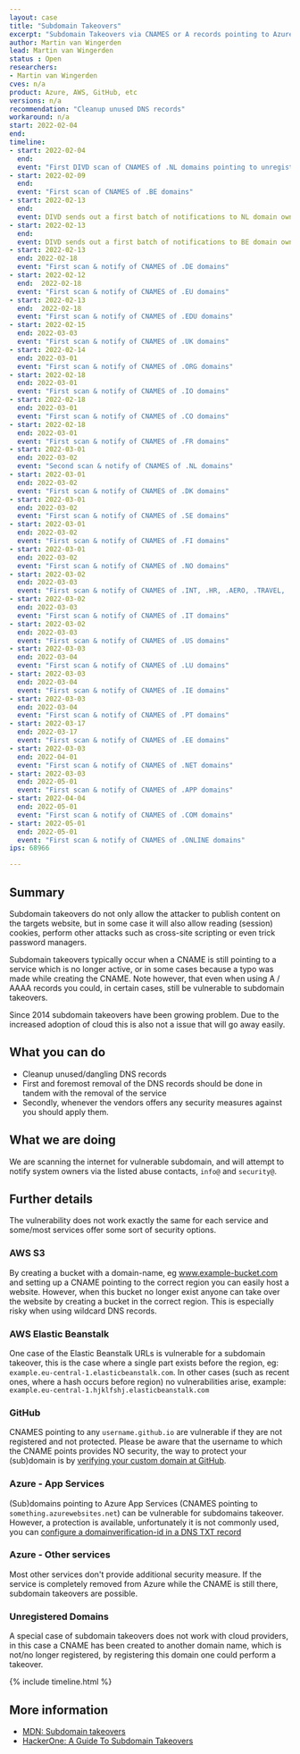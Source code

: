 ```yaml
---
layout: case
title: "Subdomain Takeovers"
excerpt: "Subdomain Takeovers via CNAMES or A records pointing to Azure, AWS, GitHub or unregistered domains"
author: Martin van Wingerden
lead: Martin van Wingerden
status : Open
researchers:
- Martin van Wingerden
cves: n/a
product: Azure, AWS, GitHub, etc
versions: n/a
recommendation: "Cleanup unused DNS records"
workaround: n/a
start: 2022-02-04
end:
timeline:
- start: 2022-02-04
  end:
  event: "First DIVD scan of CNAMES of .NL domains pointing to unregistered domains"
- start: 2022-02-09
  end:
  event: "First scan of CNAMES of .BE domains"
- start: 2022-02-13
  end:
  event: DIVD sends out a first batch of notifications to NL domain owners.
- start: 2022-02-13
  end:
  event: DIVD sends out a first batch of notifications to BE domain owners.
- start: 2022-02-13
  end: 2022-02-18
  event: "First scan & notify of CNAMES of .DE domains"
- start: 2022-02-12
  end:  2022-02-18
  event: "First scan & notify of CNAMES of .EU domains"
- start: 2022-02-13
  end:  2022-02-18
  event: "First scan & notify of CNAMES of .EDU domains"
- start: 2022-02-15
  end: 2022-03-03
  event: "First scan & notify of CNAMES of .UK domains"
- start: 2022-02-14
  end: 2022-03-01
  event: "First scan & notify of CNAMES of .ORG domains"
- start: 2022-02-18
  end: 2022-03-01
  event: "First scan & notify of CNAMES of .IO domains"
- start: 2022-02-18
  end: 2022-03-01
  event: "First scan & notify of CNAMES of .CO domains"
- start: 2022-02-18
  end: 2022-03-01
  event: "First scan & notify of CNAMES of .FR domains"
- start: 2022-03-01
  end: 2022-03-02
  event: "Second scan & notify of CNAMES of .NL domains"
- start: 2022-03-01
  end: 2022-03-02
  event: "First scan & notify of CNAMES of .DK domains"
- start: 2022-03-01
  end: 2022-03-02
  event: "First scan & notify of CNAMES of .SE domains"
- start: 2022-03-01
  end: 2022-03-02
  event: "First scan & notify of CNAMES of .FI domains"
- start: 2022-03-01
  end: 2022-03-02
  event: "First scan & notify of CNAMES of .NO domains"
- start: 2022-03-02
  end: 2022-03-03
  event: "First scan & notify of CNAMES of .INT, .HR, .AERO, .TRAVEL, .NGO, .ONG domains"
- start: 2022-03-02
  end: 2022-03-03
  event: "First scan & notify of CNAMES of .IT domains"
- start: 2022-03-02
  end: 2022-03-03
  event: "First scan & notify of CNAMES of .US domains"
- start: 2022-03-03
  end: 2022-03-04
  event: "First scan & notify of CNAMES of .LU domains"
- start: 2022-03-03
  end: 2022-03-04
  event: "First scan & notify of CNAMES of .IE domains"
- start: 2022-03-03
  end: 2022-03-04
  event: "First scan & notify of CNAMES of .PT domains"
- start: 2022-03-17
  end: 2022-03-17
  event: "First scan & notify of CNAMES of .EE domains"
- start: 2022-03-03
  end: 2022-04-01
  event: "First scan & notify of CNAMES of .NET domains"
- start: 2022-03-03
  end: 2022-05-01
  event: "First scan & notify of CNAMES of .APP domains"
- start: 2022-04-04
  end: 2022-05-01
  event: "First scan & notify of CNAMES of .COM domains"
- start: 2022-05-01
  end: 2022-05-01
  event: "First scan & notify of CNAMES of .ONLINE domains"
ips: 68966

---
```

## Summary

Subdomain takeovers do not only allow the attacker to publish content on the targets website, but in some case it will also allow reading (session) cookies, perform other attacks such as cross-site scripting or even trick password managers.

Subdomain takeovers typically occur when a CNAME is still pointing to a service which is no longer active, or in some cases because a typo was made while creating the CNAME. Note however, that even when using A / AAAA records you could, in certain cases, still be vulnerable to subdomain takeovers.

Since 2014 subdomain takeovers have been growing problem. Due to the increased adoption of cloud this is also not a issue that will go away easily. 

## What you can do

* Cleanup unused/dangling DNS records
* First and foremost removal of the DNS records should be done in tandem with the removal of the service
* Secondly, whenever the vendors offers any security measures against you should apply them.

## What we are doing

We are scanning the internet for vulnerable subdomain, and will attempt to notify system owners via the listed abuse contacts, `info@` and `security@`.

## Further details

The vulnerability does not work exactly the same for each service and some/most services offer some sort of security options.

### AWS S3

By creating a bucket with a domain-name, eg www.example-bucket.com and setting up a CNAME pointing to the correct region you can easily host a website. 
However, when this bucket no longer exist anyone can take over the website by creating a bucket in the correct region. 
This is especially risky when using wildcard DNS records.

### AWS Elastic Beanstalk

One case of the Elastic Beanstalk URLs is vulnerable for a subdomain takeover, this is the case where a single part exists before the region, eg: `example.eu-central-1.elasticbeanstalk.com`. In other cases (such as recent ones, where a hash occurs before region) no vulnerabilities arise, example: `example.eu-central-1.hjklfshj.elasticbeanstalk.com`

### GitHub

CNAMES pointing to any `username.github.io` are vulnerable if they are not registered and not protected. 
Please be aware that the username to which the CNAME points provides NO security, the way to protect your (sub)domain is by [verifying your custom domain at GitHub](https://docs.github.com/en/pages/configuring-a-custom-domain-for-your-github-pages-site/verifying-your-custom-domain-for-github-pages).

### Azure - App Services

(Sub)domains pointing to Azure App Services (CNAMES pointing to `something.azurewebsites.net`) can be vulnerable for subdomains takeover.
However, a protection is available, unfortunately it is not commonly used, you can [configure a domainverification-id in a DNS TXT record](https://docs.microsoft.com/nl-nl/azure/app-service/app-service-web-tutorial-custom-domain?tabs=a%2Cazurecli#2-get-a-domain-verification-id)

### Azure - Other services

Most other services don't provide additional security measure. If the service is completely removed from Azure while the CNAME is still there, subdomain takeovers are possible.

### Unregistered Domains

A special case of subdomain takeovers does not work with cloud providers, in this case a CNAME has been created to another domain name, which is not/no longer registered, by registering this domain one could perform a takeover.

{% include timeline.html %}

## More information
* [MDN: Subdomain takeovers](https://developer.mozilla.org/en-US/docs/Web/Security/Subdomain_takeovers)
* [HackerOne: A Guide To Subdomain Takeovers](https://www.hackerone.com/application-security/guide-subdomain-takeovers)
